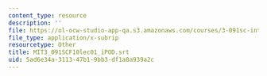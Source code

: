 ```yaml
---
content_type: resource
description: ''
file: https://ol-ocw-studio-app-qa.s3.amazonaws.com/courses/3-091sc-introduction-to-solid-state-chemistry-fall-2010/5ad6e34a311347b19bb3df1a0a939a2c_MIT3_091SCF10lec01_iPOD.srt
file_type: application/x-subrip
resourcetype: Other
title: MIT3_091SCF10lec01_iPOD.srt
uid: 5ad6e34a-3113-47b1-9bb3-df1a0a939a2c
---
```

